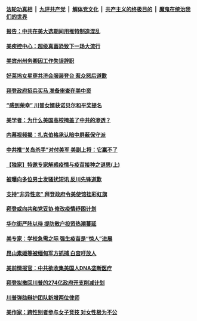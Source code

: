 

####  [法轮功真相](../../../../basic/blob/master/README.md?t=02020931) &nbsp;|&nbsp; [九评共产党](../../../../9ping.md/blob/master/README.md?t=02020931) &nbsp;|&nbsp; [解体党文化](../../../../jtdwh.md/blob/master/README.md?t=02020931)  &nbsp;|&nbsp; [共产主义的终极目的](../../../../gczydzjmd.md/blob/master/README.md?t=02020931) &nbsp;|&nbsp; [魔鬼在统治我们的世界](../../../../mgztzwmdsj.md/blob/master/README.md?t=02020931) 

#### [报告：中共在美大选期间用推特制造混乱](../pages/soh6/470000.md?t=02020931) 
#### [美疾控中心：超级真菌恐致下一场大流行](../pages/soh6/470027.md?t=02020931) 
#### [美宾州州务卿因工作失误辞职](../pages/soh6/469988.md?t=02020931) 
#### [好莱坞女星穿共济会服装登台 惹众怒后道歉](../pages/soh6/470033.md?t=02020931) 
#### [拜登政府招兵买马 准备审查在美中资](../pages/soh6/470006.md?t=02020931) 
#### [“感到荣幸” 川普女婿获诺贝尔和平奖提名](../pages/soh6/470009.md?t=02020931) 
#### [美学者：为什么美国高校掩盖了中共的渗透？](../pages/soh6/470018.md?t=02020931) 
#### [内幕视频揭：扎克伯格承认暗中屏蔽保守派](../pages/soh6/469961.md?t=02020931) 
#### [中共推“关岛杀手”对付美军 美副上将：它赢不了](../pages/soh6/469976.md?t=02020931) 
#### [【独家】特邀专家解惑疫情与疫苗接种之谜思(上)](../pages/soh6/469991.md?t=02020931) 
#### [被曝向多位男士发骚扰短讯 反川先锋道歉](../pages/soh6/469973.md?t=02020931) 
#### [支持“非异性恋” 拜登政府令美使馆挂彩虹旗](../pages/soh6/469952.md?t=02020931) 
#### [拜登或向共和党妥协 修改疫情纾困计划 ](../pages/soh6/469934.md?t=02020931) 
#### [华尔街严阵以待 提防散户投资热潮蔓延](../pages/soh6/469937.md?t=02020931) 
#### [美专家：学校急需之际 强生疫苗是“惊人”进展](../pages/soh6/469796.md?t=02020931) 
#### [昂山素姬等被缅甸军方抓捕 白宫吁放人](../pages/soh6/469928.md?t=02020931) 
#### [美前情报官：中共欲收集美国人DNA垄断医疗](../pages/soh6/469802.md?t=02020931) 
#### [拜登拟撤回川普的274亿政府开支削减计划](../pages/soh6/469904.md?t=02020931) 
#### [川普弹劾辩护团队新增两位律师 ](../pages/soh6/469757.md?t=02020931) 
#### [美作家：跨性别者参与女子竞技 对女性极为不公](../pages/soh6/469730.md?t=02020931) 
